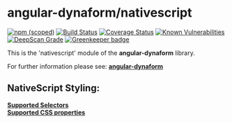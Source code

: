 # angular-dynaform/nativescript

[![npm (scoped)](https://img.shields.io/npm/v/@angular-dynaform/core.svg?colorB=007ec6)](https://www.npmjs.com/package/%40angular-dynaform%2Fcore)
[![Build Status](https://api.travis-ci.org/gms1/angular-dynaform.svg?branch=master)](https://travis-ci.org/gms1/angular-dynaform)
[![Coverage Status](https://img.shields.io/coveralls/github/gms1/angular-dynaform/master.svg)](https://coveralls.io/github/gms1/angular-dynaform?branch=master)
[![Known Vulnerabilities](https://snyk.io/test/github/gms1/angular-dynaform/badge.svg)](https://snyk.io/test/github/gms1/angular-dynaform)
[![DeepScan Grade](https://deepscan.io/api/projects/698/branches/1106/badge/grade.svg)](https://deepscan.io/dashboard/#view=project&pid=698&bid=1106)
[![Greenkeeper badge](https://badges.greenkeeper.io/gms1/angular-dynaform.svg)](https://greenkeeper.io/)


This is the 'nativescript' module of the **angular-dynaform** library.

For further information please see:
[**angular-dynaform**](https://github.com/gms1/angular-dynaform/)

## NativeScript Styling:
[**Supported Selectors**](https://docs.nativescript.org/ui/styling#supported-selectors)  
[**Supported CSS properties**](https://docs.nativescript.org/ui/styling#supported-css-properties)
